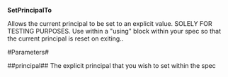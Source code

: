 **SetPrincipalTo**

Allows the current principal to be set to an explicit value.  SOLELY FOR TESTING PURPOSES.
            Use within a "using" block within your spec so that the current principal is reset on exiting..

#Parameters#


##principal##
The explicit principal that you wish to set within the spec
